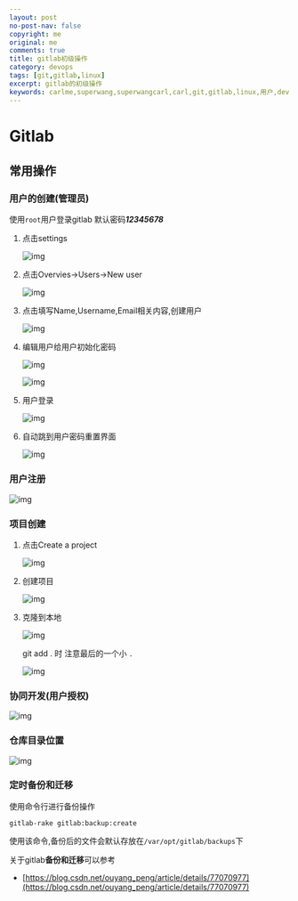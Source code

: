 ```yaml
---
layout: post
no-post-nav: false 
copyright: me
original: me
comments: true
title: gitlab初级操作
category: devops
tags: [git,gitlab,linux]
excerpt: gitlab的初级操作
keywords: carlme,superwang,superwangcarl,carl,git,gitlab,linux,用户,devops,卡尔米
---
```


# Gitlab

## 常用操作

### 用户的创建(管理员)

使用`root`用户登录gitlab 默认密码***12345678***

1. 点击settings

   ![img]({{site.cdn}}/assets/images/blog/2019/SuperWang_2019-04-04_165026_007.png)

2. 点击Overvies->Users->New user

   ![img]({{site.cdn}}/assets/images/blog/2019/SuperWang_2019-04-04_165231_008.png)

3. 点击填写Name,Username,Email相关内容,创建用户

   ![img]({{site.cdn}}/assets/images/blog/2019/SuperWang_2019-04-04_170213_010.png)

4. 编辑用户给用户初始化密码

   ![img]({{site.cdn}}/assets/images/blog/2019/SuperWang_2019-04-04_170548_011.png)

   ![img]({{site.cdn}}/assets/images/blog/2019/SuperWang_2019-04-04_170725_012.png)

5. 用户登录

   ![img]({{site.cdn}}/assets/images/blog/2019/SuperWang_2019-04-04_170800_013.png)

6. 自动跳到用户密码重置界面

   ![img]({{site.cdn}}/assets/images/blog/2019/SuperWang_2019-04-04_170922_014.png)


### 用户注册

![img]({{site.cdn}}/assets/images/blog/2019/20190408190011.png)

### 项目创建

1. 点击Create a project

   ![img]({{site.cdn}}/assets/images/blog/2019/20190408190217.png)

2. 创建项目

   ![img]({{site.cdn}}/assets/images/blog/2019/20190408190402.png)

3. 克隆到本地

   ![img]({{site.cdn}}/assets/images/blog/2019/20190408190809.png)

   git add . 时 注意最后的一个小 `.`

   ![img]({{site.cdn}}/assets/images/blog/2019/20190408191308.png)

### 协同开发(用户授权)

![img]({{site.cdn}}/assets/images/blog/2019/20190408191529.png)

### 仓库目录位置

![img]({{site.cdn}}/assets/images/blog/2019/SuperWang_2019-04-04_164347_006.png)

### 定时备份和迁移

使用命令行进行备份操作

```shell
gitlab-rake gitlab:backup:create
```

使用该命令,备份后的文件会默认存放在`/var/opt/gitlab/backups`下

关于gitlab**备份和迁移**可以参考

- [https://blog.csdn.net/ouyang_peng/article/details/77070977](https://blog.csdn.net/ouyang_peng/article/details/77070977)